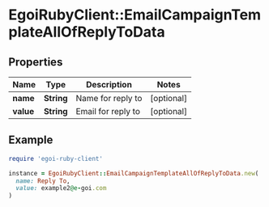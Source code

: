 # EgoiRubyClient::EmailCampaignTemplateAllOfReplyToData

## Properties

| Name | Type | Description | Notes |
| ---- | ---- | ----------- | ----- |
| **name** | **String** | Name for reply to | [optional] |
| **value** | **String** | Email for reply to | [optional] |

## Example

```ruby
require 'egoi-ruby-client'

instance = EgoiRubyClient::EmailCampaignTemplateAllOfReplyToData.new(
  name: Reply To,
  value: example2@e-goi.com
)
```

